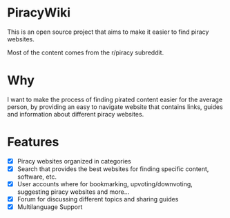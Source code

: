 # PiracyWiki

This is an open source project that aims to make it easier to find piracy websites.

Most of the content comes from the r/piracy subreddit.

# Why

I want to make the process of finding pirated content easier for the average person, by providing an easy to navigate website that contains links, guides and information about different piracy websites.

# Features

- [x] Piracy websites organized in categories
- [x] Search that provides the best websites for finding specific content, software, etc.
- [x] User accounts where for bookmarking, upvoting/downvoting, suggesting piracy websites and more...
- [x] Forum for discussing different topics and sharing guides
- [x] Multilanguage Support